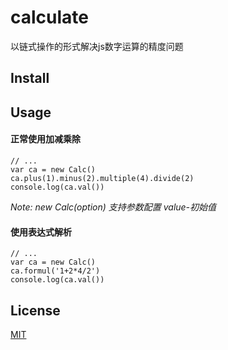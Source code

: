 # calculate
以链式操作的形式解决js数字运算的精度问题

## Install

## Usage
#### 正常使用加减乘除
```
// ...
var ca = new Calc()
ca.plus(1).minus(2).multiple(4).divide(2)
console.log(ca.val())
```
*Note: new Calc(option) 支持参数配置 value-初始值*
#### 使用表达式解析
```
// ...
var ca = new Calc()
ca.formul('1+2*4/2')
console.log(ca.val())
```
## License
[MIT](https://opensource.org/licenses/MIT)

